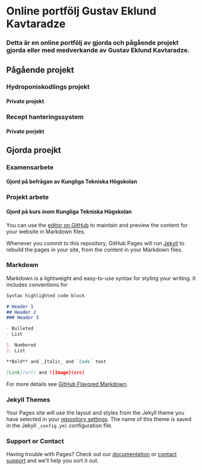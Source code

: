 # Online portfölj Gustav Eklund Kavtaradze
### Detta är en online portfölj av gjorda och pågående projekt gjorda eller med medverkande av Gustav Eklund Kavtaradze.



## Pågående projekt 

### Hydroponiskodlings projekt
#### Private projekt



### Recept hanteringssystem
#### Private porjekt

## Gjorda proejkt

### Examensarbete
#### Gjord på befrågan av Kungliga Tekniska Högskolan

### Projekt arbete
#### Gjord på kurs inom Kungliga Tekniska Högskolan




You can use the [editor on GitHub](https://github.com/meckan/Gustav_Portfolio/edit/main/README.md) to maintain and preview the content for your website in Markdown files.

Whenever you commit to this repository, GitHub Pages will run [Jekyll](https://jekyllrb.com/) to rebuild the pages in your site, from the content in your Markdown files.

### Markdown

Markdown is a lightweight and easy-to-use syntax for styling your writing. It includes conventions for

```markdown
Syntax highlighted code block

# Header 1
## Header 2
### Header 3

- Bulleted
- List

1. Numbered
2. List

**Bold** and _Italic_ and `Code` text

[Link](url) and ![Image](src)
```

For more details see [GitHub Flavored Markdown](https://guides.github.com/features/mastering-markdown/).

### Jekyll Themes

Your Pages site will use the layout and styles from the Jekyll theme you have selected in your [repository settings](https://github.com/meckan/Gustav_Portfolio/settings). The name of this theme is saved in the Jekyll `_config.yml` configuration file.

### Support or Contact

Having trouble with Pages? Check out our [documentation](https://docs.github.com/categories/github-pages-basics/) or [contact support](https://support.github.com/contact) and we’ll help you sort it out.
